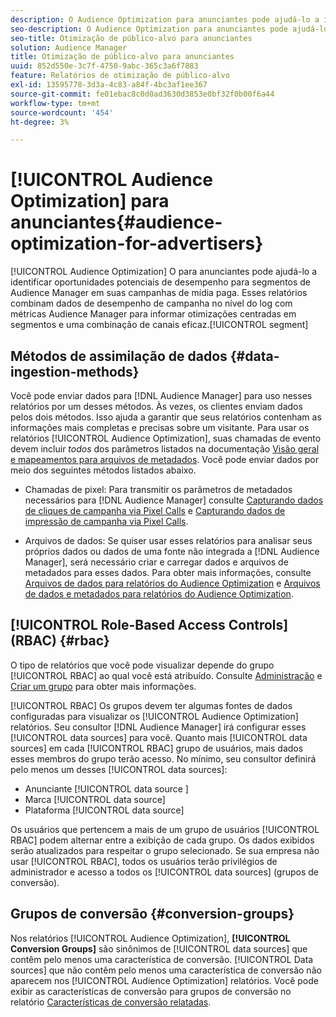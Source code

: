 ```yaml
---
description: O Audience Optimization para anunciantes pode ajudá-lo a identificar oportunidades potenciais de desempenho para segmentos de Audience Manager em suas campanhas de mídia paga. Esses relatórios combinam dados de desempenho de campanha no nível do registro com métricas de Audience Manager para informar otimizações centradas em segmentos e uma combinação de canais eficaz.
seo-description: O Audience Optimization para anunciantes pode ajudá-lo a identificar oportunidades potenciais de desempenho para segmentos de Audience Manager em suas campanhas de mídia paga. Esses relatórios combinam dados de desempenho de campanha no nível do registro com métricas de Audience Manager para informar otimizações centradas em segmentos e uma combinação de canais eficaz.
seo-title: Otimização de público-alvo para anunciantes
solution: Audience Manager
title: Otimização de público-alvo para anunciantes
uuid: 852d550e-3c7f-4750-9abc-365c3a6f7883
feature: Relatórios de otimização de público-alvo
exl-id: 13595778-3d3a-4c83-a84f-4bc3af1ee367
source-git-commit: fe01ebac8c0d0ad3630d3853e0bf32f0b00f6a44
workflow-type: tm+mt
source-wordcount: '454'
ht-degree: 3%

---
```


# [!UICONTROL Audience Optimization] para anunciantes{#audience-optimization-for-advertisers}

[!UICONTROL Audience Optimization] O para anunciantes pode ajudá-lo a identificar oportunidades potenciais de desempenho para segmentos de Audience Manager em suas campanhas de mídia paga. Esses relatórios combinam dados de desempenho de campanha no nível do log com métricas Audience Manager para informar otimizações centradas em segmentos e uma combinação de canais eficaz.[!UICONTROL segment]

## Métodos de assimilação de dados {#data-ingestion-methods}

Você pode enviar dados para [!DNL Audience Manager] para uso nesses relatórios por um desses métodos. Às vezes, os clientes enviam dados pelos dois métodos. Isso ajuda a garantir que seus relatórios contenham as informações mais completas e precisas sobre um visitante. Para usar os relatórios [!UICONTROL Audience Optimization], suas chamadas de evento devem incluir *todos* dos parâmetros listados na documentação [Visão geral e mapeamentos para arquivos de metadados](../../../reporting/audience-optimization-reports/metadata-files-intro/metadata-file-overview.md). Você pode enviar dados por meio dos seguintes métodos listados abaixo.

* Chamadas de pixel: Para transmitir os parâmetros de metadados necessários para [!DNL Audience Manager] consulte [Capturando dados de cliques de campanha via Pixel Calls](../../../integration/media-data-integration/click-data-pixels.md) e [Capturando dados de impressão de campanha via Pixel Calls](../../../integration/media-data-integration/impression-data-pixels.md).

* Arquivos de dados: Se quiser usar esses relatórios para analisar seus próprios dados ou dados de uma fonte não integrada a [!DNL Audience Manager], será necessário criar e carregar dados e arquivos de metadados para esses dados. Para obter mais informações, consulte [Arquivos de dados para relatórios do Audience Optimization](../../../reporting/audience-optimization-reports/metadata-files-intro/datafiles-intro.md) e [Arquivos de dados e metadados para relatórios do Audience Optimization](../../../reporting/audience-optimization-reports/metadata-files-intro/metadata-files-intro.md).

## [!UICONTROL Role-Based Access Controls] (RBAC) {#rbac}

O tipo de relatórios que você pode visualizar depende do grupo [!UICONTROL RBAC] ao qual você está atribuído. Consulte [Administração](../../../features/administration/administration-overview.md) e [Criar um grupo](../../../features/administration/administration-overview.md#create-group) para obter mais informações.

[!UICONTROL RBAC] Os grupos devem ter algumas fontes de dados configuradas para visualizar os  [!UICONTROL Audience Optimization] relatórios. Seu consultor [!DNL Audience Manager] irá configurar esses [!UICONTROL data sources] para você. Quanto mais [!UICONTROL data sources] em cada [!UICONTROL RBAC] grupo de usuários, mais dados esses membros do grupo terão acesso. No mínimo, seu consultor definirá pelo menos um desses [!UICONTROL data sources]:

* Anunciante [!UICONTROL data source ]
* Marca [!UICONTROL data source]
* Plataforma [!UICONTROL data source]

Os usuários que pertencem a mais de um grupo de usuários [!UICONTROL RBAC] podem alternar entre a exibição de cada grupo. Os dados exibidos serão atualizados para respeitar o grupo selecionado. Se sua empresa não usar [!UICONTROL RBAC], todos os usuários terão privilégios de administrador e acesso a todos os [!UICONTROL data sources] (grupos de conversão).

## Grupos de conversão {#conversion-groups}

Nos relatórios [!UICONTROL Audience Optimization], **[!UICONTROL Conversion Groups]** são sinônimos de [!UICONTROL data sources] que contêm pelo menos uma característica de conversão. [!UICONTROL Data sources] que não contêm pelo menos uma característica de conversão não aparecem nos  [!UICONTROL Audience Optimization] relatórios. Você pode exibir as características de conversão para grupos de conversão no relatório [Características de conversão relatadas](../../../reporting/audience-optimization-reports/aor-advertisers/reported-conversion-traits.md).
